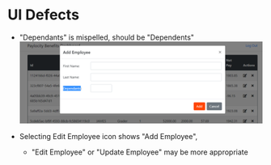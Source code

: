 # UI Defects

- "Dependants" is mispelled, should be "Dependents"
![alt text](../screenshots/defect_1.png "Mispelled")

- Selecting Edit Employee icon shows "Add Employee", 
  - "Edit Employee" or "Update Employee" may be more appropriate

